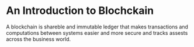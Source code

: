 # An Introduction to Blochckain

A blockchain is shareble and immutable ledger that makes transactions and computations between systems easier and more secure and tracks assests across the business world.
